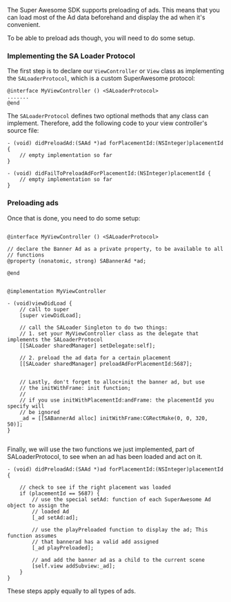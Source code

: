 The Super Awesome SDK supports preloading of ads. This means that you can load most of the Ad data beforehand and display the ad when it's convenient.

To be able to preload ads though, you will need to do some setup.

### Implementing the SA Loader Protocol

The first step is to declare our `ViewController` or `View`  class as implementing the `SALoaderProtocol`, which is a custom SuperAwesome protocol:

```
@interface MyViewController () <SALoaderProtocol>
.......
@end

```

The `SALoaderProtocol` defines two optional methods that any class can implement. Therefore, add the following code to your view controller's source file:

```
- (void) didPreloadAd:(SAAd *)ad forPlacementId:(NSInteger)placementId {
    // empty implementation so far
}

- (void) didFailToPreloadAdForPlacementId:(NSInteger)placementId {
    // empty implementation so far
}

```

### Preloading ads

Once that is done, you need to do some setup:

```

@interface MyViewController () <SALoaderProtocol>

// declare the Banner Ad as a private property, to be available to all
// functions
@property (nonatomic, strong) SABannerAd *ad;

@end


@implementation MyViewController

- (void)viewDidLoad {
	// call to super
    [super viewDidLoad];
    
    // call the SALoader Singleton to do two things:
    // 1. set your MyViewController class as the delegate that implements the SALoaderProtocol 
    [[SALoader sharedManager] setDelegate:self];

    // 2. preload the ad data for a certain placement
    [[SALoader sharedManager] preloadAdForPlacementId:5687];
    

    // Lastly, don't forget to alloc+init the banner ad, but use
    // the initWithFrame: init function;
    //
    // if you use initWithPlacementId:andFrame: the placementId you specify will
    // be ignored
    _ad = [[SABannerAd alloc] initWithFrame:CGRectMake(0, 0, 320, 50)];
}


```

Finally, we will use the two functions we just implemented, part of SALoaderProtocol, to see when an ad
has been loaded and act on it.

```
- (void) didPreloadAd:(SAAd *)ad forPlacementId:(NSInteger)placementId {

	// check to see if the right placement was loaded
	if (placementId == 5687) {	
		// use the special setAd: function of each SuperAwesome Ad object to assign the
		// loaded Ad
		[_ad setAd:ad];

		// use the playPreloaded function to display the ad; This function assumes
		// that bannerad has a valid add assigned
		[_ad playPreloaded];

		// and add the banner ad as a child to the current scene
		[self.view addSubview:_ad];
	}
}
```

These steps apply equally to all types of ads.
